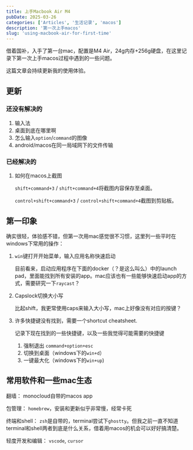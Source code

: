```yaml
---
title: 上手Macbook Air M4
pubDate: 2025-03-26
categories: ['Articles', '生活记录', 'macos']
description: '第一次上手macos'
slug: 'using-macbook-air-for-first-time'
---
```


借着国补，入手了第一台mac，配置是M4 Air，24g内存+256g硬盘，在这里记录下第一次上手macos过程中遇到的一些问题。

这篇文章会持续更新我的使用体验。

## 更新

### 还没有解决的

1. 输入法
1. 桌面到底在哪里啊
1. 怎么输入`option`/`command`的图像
1. android/macos在同一局域网下的文件传输

### 已经解决的

1. 如何在macos上截图

    `shift+command+3` / `shift+command+4`将截图内容保存至桌面。

    `control+shift+command+3` / `control+shift+command+4`截图到剪贴板。

## 第一印象

确实很轻，体验感不错，但第一次用mac感觉很不习惯，这里列一些平时在windows下常用的操作：

1. `win`键打开开始菜单，输入应用名称快速启动
    
    目前看来，启动应用程序在下面的docker（？是这么叫么）中的launch pad，里面能找到所有安装的app。mac应该也有一些能够快速启动app的方式，需要研究一下`raycast`？

1. Capslock切换大小写

    比起shift，我更常使用caps来输入大小写，mac上好像没有对应的按键？

1. 许多快捷键没有找到，需要一个shortcut cheatsheet.

    记录下现在找到的一些快捷键，以及一些我觉得可能需要的快捷键
    
   1. 强制退出 `command+option+esc`
   1. 切换到桌面（windows下的`win+d`）
   1. 一键最大化（windows下的`win+up`)

## 常用软件和一些mac生态

翻墙： monocloud自带的macos app

包管理： `homebrew`，安装和更新似乎非常慢，经常卡死

终端和shell： `zsh`是自带的，terminal尝试下`ghostty`。但我之前一直不知道terminal和shell两者到底是什么关系，借着用macos的机会可以好好搞清楚。

轻度开发和编辑： `vscode`, `cursor`